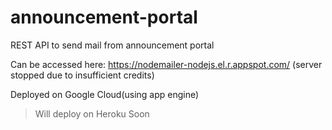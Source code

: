 # announcement-portal
REST API to send mail from announcement portal

Can be accessed here: https://nodemailer-nodejs.el.r.appspot.com/  (server stopped due to insufficient credits)

Deployed on Google Cloud(using app engine)


> Will deploy on Heroku Soon

